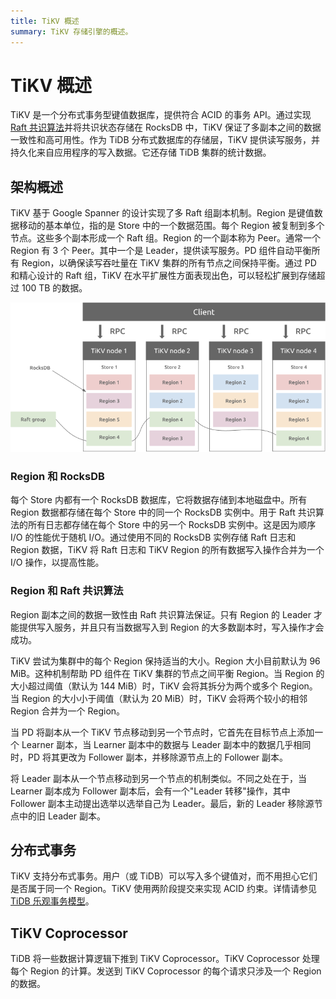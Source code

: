 ```yaml
---
title: TiKV 概述
summary: TiKV 存储引擎的概述。
---
```


# TiKV 概述

TiKV 是一个分布式事务型键值数据库，提供符合 ACID 的事务 API。通过实现 [Raft 共识算法](https://raft.github.io/raft.pdf)并将共识状态存储在 RocksDB 中，TiKV 保证了多副本之间的数据一致性和高可用性。作为 TiDB 分布式数据库的存储层，TiKV 提供读写服务，并持久化来自应用程序的写入数据。它还存储 TiDB 集群的统计数据。

## 架构概述

TiKV 基于 Google Spanner 的设计实现了多 Raft 组副本机制。Region 是键值数据移动的基本单位，指的是 Store 中的一个数据范围。每个 Region 被复制到多个节点。这些多个副本形成一个 Raft 组。Region 的一个副本称为 Peer。通常一个 Region 有 3 个 Peer。其中一个是 Leader，提供读写服务。PD 组件自动平衡所有 Region，以确保读写吞吐量在 TiKV 集群的所有节点之间保持平衡。通过 PD 和精心设计的 Raft 组，TiKV 在水平扩展性方面表现出色，可以轻松扩展到存储超过 100 TB 的数据。

![TiKV 架构](/media/tikv-arch.png)

### Region 和 RocksDB

每个 Store 内都有一个 RocksDB 数据库，它将数据存储到本地磁盘中。所有 Region 数据都存储在每个 Store 中的同一个 RocksDB 实例中。用于 Raft 共识算法的所有日志都存储在每个 Store 中的另一个 RocksDB 实例中。这是因为顺序 I/O 的性能优于随机 I/O。通过使用不同的 RocksDB 实例存储 Raft 日志和 Region 数据，TiKV 将 Raft 日志和 TiKV Region 的所有数据写入操作合并为一个 I/O 操作，以提高性能。

### Region 和 Raft 共识算法

Region 副本之间的数据一致性由 Raft 共识算法保证。只有 Region 的 Leader 才能提供写入服务，并且只有当数据写入到 Region 的大多数副本时，写入操作才会成功。

TiKV 尝试为集群中的每个 Region 保持适当的大小。Region 大小目前默认为 96 MiB。这种机制帮助 PD 组件在 TiKV 集群的节点之间平衡 Region。当 Region 的大小超过阈值（默认为 144 MiB）时，TiKV 会将其拆分为两个或多个 Region。当 Region 的大小小于阈值（默认为 20 MiB）时，TiKV 会将两个较小的相邻 Region 合并为一个 Region。

当 PD 将副本从一个 TiKV 节点移动到另一个节点时，它首先在目标节点上添加一个 Learner 副本，当 Learner 副本中的数据与 Leader 副本中的数据几乎相同时，PD 将其更改为 Follower 副本，并移除源节点上的 Follower 副本。

将 Leader 副本从一个节点移动到另一个节点的机制类似。不同之处在于，当 Learner 副本成为 Follower 副本后，会有一个"Leader 转移"操作，其中 Follower 副本主动提出选举以选举自己为 Leader。最后，新的 Leader 移除源节点中的旧 Leader 副本。

## 分布式事务

TiKV 支持分布式事务。用户（或 TiDB）可以写入多个键值对，而不用担心它们是否属于同一个 Region。TiKV 使用两阶段提交来实现 ACID 约束。详情请参见 [TiDB 乐观事务模型](/optimistic-transaction.md)。

## TiKV Coprocessor

TiDB 将一些数据计算逻辑下推到 TiKV Coprocessor。TiKV Coprocessor 处理每个 Region 的计算。发送到 TiKV Coprocessor 的每个请求只涉及一个 Region 的数据。
